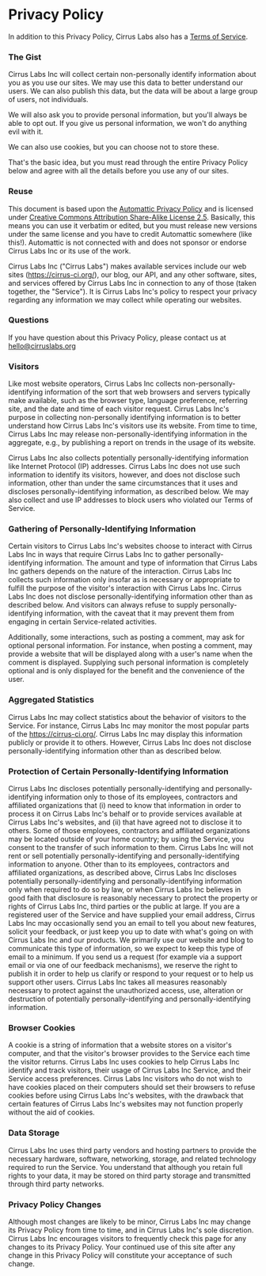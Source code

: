 <!-- markdownlint-disable -->

# Privacy Policy

In addition to this Privacy Policy, Cirrus Labs also has a [Terms of Service](terms.md).

### The Gist

Cirrus Labs Inc will collect certain non-personally identify information about you as you use our sites. We may use 
this data to better understand our users. We can also publish this data, but the data will be about a large group of users, 
not individuals.

We will also ask you to provide personal information, but you'll always be able to opt out. If you give us personal 
information, we won't do anything evil with it.

We can also use cookies, but you can choose not to store these.

That's the basic idea, but you must read through the entire Privacy Policy below and agree with all the details 
before you use any of our sites.

### Reuse

This document is based upon the [Automattic Privacy Policy](https://automattic.com/privacy/) and is licensed under 
[Creative Commons Attribution Share-Alike License 2.5](https://creativecommons.org/licenses/by-sa/2.5/). Basically, 
this means you can use it verbatim or edited, but you must release new versions under the same license and 
you have to credit Automattic somewhere (like this!). Automattic is not connected with and does not sponsor or endorse 
Cirrus Labs Inc or its use of the work.

Cirrus Labs Inc ("Cirrus Labs") makes available services include our web sites (https://cirrus-ci.org/), our blog, our API, 
and any other software, sites, and services offered by Cirrus Labs Inc in connection to any of those (taken together, the "Service"). 
It is Cirrus Labs Inc's policy to respect your privacy regarding any information we may collect while operating our websites.

### Questions

If you have question about this Privacy Policy, please contact us at hello@cirruslabs.org

### Visitors

Like most website operators, Cirrus Labs Inc collects non-personally-identifying information of the sort that web browsers and 
servers typically make available, such as the browser type, language preference, referring site, and the date and time of each visitor request. 
Cirrus Labs Inc's purpose in collecting non-personally identifying information is to better understand how Cirrus Labs Inc's 
visitors use its website. From time to time, Cirrus Labs Inc may release non-personally-identifying information in the aggregate, 
e.g., by publishing a report on trends in the usage of its website.

Cirrus Labs Inc also collects potentially personally-identifying information like Internet Protocol (IP) addresses. 
Cirrus Labs Inc does not use such information to identify its visitors, however, and does not disclose such information, 
other than under the same circumstances that it uses and discloses personally-identifying information, as described below. 
We may also collect and use IP addresses to block users who violated our Terms of Service.

### Gathering of Personally-Identifying Information

Certain visitors to Cirrus Labs Inc's websites choose to interact with Cirrus Labs Inc in ways that require 
Cirrus Labs Inc to gather personally-identifying information. The amount and type of information that Cirrus Labs Inc gathers 
depends on the nature of the interaction. Cirrus Labs Inc collects such information only insofar as is necessary or 
appropriate to fulfill the purpose of the visitor's interaction with Cirrus Labs Inc. Cirrus Labs Inc does not disclose 
personally-identifying information other than as described below. And visitors can always refuse to supply personally-identifying information, 
with the caveat that it may prevent them from engaging in certain Service-related activities.

Additionally, some interactions, such as posting a comment, may ask for optional personal information. For instance, 
when posting a comment, may provide a website that will be displayed along with a user's name when the comment is displayed. 
Supplying such personal information is completely optional and is only displayed for the benefit and the convenience of the user.

### Aggregated Statistics

Cirrus Labs Inc may collect statistics about the behavior of visitors to the Service. For instance, Cirrus Labs Inc 
may monitor the most popular parts of the https://cirrus-ci.org/. Cirrus Labs Inc may display this information publicly or 
provide it to others. However, Cirrus Labs Inc does not disclose personally-identifying information other than as described below.

### Protection of Certain Personally-Identifying Information

Cirrus Labs Inc discloses potentially personally-identifying and personally-identifying information only to those of its employees, 
contractors and affiliated organizations that (i) need to know that information in order to process it on Cirrus Labs Inc's behalf 
or to provide services available at Cirrus Labs Inc's websites, and (ii) that have agreed not to disclose it to others. 
Some of those employees, contractors and affiliated organizations may be located outside of your home country; by using the Service, 
you consent to the transfer of such information to them. Cirrus Labs Inc will not rent or sell potentially personally-identifying and 
personally-identifying information to anyone. Other than to its employees, contractors and affiliated organizations, as described above, 
Cirrus Labs Inc discloses potentially personally-identifying and personally-identifying information only when required to do so by law, 
or when Cirrus Labs Inc believes in good faith that disclosure is reasonably necessary to protect the property or rights of Cirrus Labs Inc, 
third parties or the public at large. If you are a registered user of the Service and have supplied your email address, Cirrus Labs Inc may 
occasionally send you an email to tell you about new features, solicit your feedback, or just keep you up to date with what's going on with 
Cirrus Labs Inc and our products. We primarily use our website and blog to communicate this type of information, so we expect to keep 
this type of email to a minimum. If you send us a request (for example via a support email or via one of our feedback mechanisms), 
we reserve the right to publish it in order to help us clarify or respond to your request or to help us support other users. 
Cirrus Labs Inc takes all measures reasonably necessary to protect against the unauthorized access, use, alteration or 
destruction of potentially personally-identifying and personally-identifying information.

### Browser Cookies

A cookie is a string of information that a website stores on a visitor's computer, and that the visitor's browser provides 
to the Service each time the visitor returns. Cirrus Labs Inc uses cookies to help Cirrus Labs Inc identify and track visitors, 
their usage of Cirrus Labs Inc Service, and their Service access preferences. Cirrus Labs Inc visitors who do not wish to have 
cookies placed on their computers should set their browsers to refuse cookies before using Cirrus Labs Inc's websites, with 
the drawback that certain features of Cirrus Labs Inc's websites may not function properly without the aid of cookies.

### Data Storage

Cirrus Labs Inc uses third party vendors and hosting partners to provide the necessary hardware, software, networking, 
storage, and related technology required to run the Service. You understand that although you retain full rights to your data, 
it may be stored on third party storage and transmitted through third party networks.

### Privacy Policy Changes

Although most changes are likely to be minor, Cirrus Labs Inc may change its Privacy Policy from time to time, 
and in Cirrus Labs Inc's sole discretion. Cirrus Labs Inc encourages visitors to frequently check this page for any changes 
to its Privacy Policy. Your continued use of this site after any change in this Privacy Policy will constitute your 
acceptance of such change.
